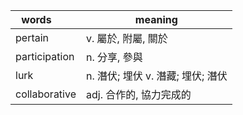 
| words         | meaning       |
| ------------- | ------------- |
|pertain        | v. 屬於, 附屬, 關於  |
|participation  | n. 分享, 參與 |
|lurk           | n. 潛伏; 埋伏  v. 潛藏; 埋伏; 潛伏|
|collaborative  | adj. 合作的, 協力完成的|
